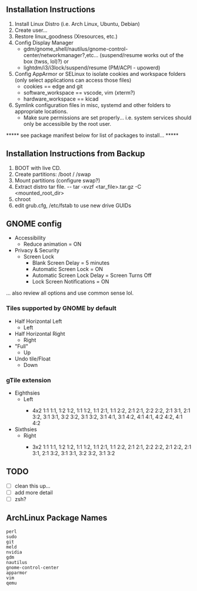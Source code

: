 ## Installation Instructions

1. Install Linux Distro (i.e. Arch Linux, Ubuntu, Debian)
1. Create user...
2. Restore linux_goodness (Xresources, etc.)
3. Config Display Manager
	- gdm/gnome_shell/nautilus/gnome-control-center/networkmanager?,etc... (suspend/resume works out of the box (twss, lol)?)
or 
	- lightdm/i3/i3lock/suspend/resume (PM/ACPI - upowerd)
4. Config AppArmor or SELinux to isolate cookies and workspace folders (only select applications can access those files)
	- cookies == edge and git
	- software_workspace == vscode, vim (xterm?)
	- hardware_workspace == kicad
5. Symlink configuration files in misc, systemd and other folders to appropriate locations.
	- Make sure permissions are set properly... i.e. system services should only be accessibile by the root user.

***** see package manifest below for list of packages to install... *****

## Installation Instructions from Backup 

1. BOOT with live CD.
2. Create partitions:
	/boot
	/
	/swap
3. Mount partitions (configure swap?)
4. Extract distro tar file.
    -- tar -xvzf <tar_file>.tar.gz -C <mounted_root_dir>
5. chroot
6. edit grub.cfg, /etc/fstab to use new drive GUIDs

## GNOME config

- Accessibility
	- Reduce animation = ON
- Privacy & Security
	- Screen Lock
		- Blank Screen Delay = 5 minutes
		- Automatic Screen Lock = ON
		- Automatic Screen Lock Delay = Screen Turns Off 
		- Lock Screen Notifications = ON

... also review all options and use common sense lol.

### Tiles supported by GNOME by default

- Half Horizontal Left
	- <Super>Left
- Half Horizontal Right
	- <Super>Right
- "Full"
	- <Super>Up
- Undo tile/Float
	- <Super>Down

### gTile extension

- Eighthsies
	- <Control><Super>Left
		- 4x2 1:1 1:1, 1:2 1:2, 1:1 1:2, 1:1 2:1, 1:1 2:2, 2:1 2:1, 2:2 2:2, 2:1 3:1, 2:1 3:2, 3:1 3:1, 3:2 3:2, 3:1 3:2, 3:1 4:1, 3:1 4:2, 4:1 4:1, 4:2 4:2, 4:1 4:2
- Sixthsies
	- <Control><Super>Right
		- 3x2 1:1 1:1, 1:2 1:2, 1:1 1:2, 1:1 2:1, 1:1 2:2, 2:1 2:1, 2:2 2:2, 2:1 2:2, 2:1 3:1, 2:1 3:2, 3:1 3:1, 3:2 3:2, 3:1 3:2

## TODO

- [ ] clean this up...
- [ ] add more detail
- [ ] zsh?

## ArchLinux Package Names
```
perl
sudo
git
meld
nvidia
gdm
nautilus
gnome-control-center
apparmor
vim
qemu
```
